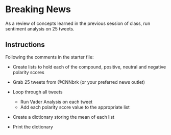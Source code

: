 # Breaking News

As a review of concepts learned in the previous session of class, run sentiment analysis on 25 tweets.

## Instructions

Following the comments in the starter file:

* Create lists to hold each of the compound, positive, neutral and negative polarity scores

* Grab 25 tweets from @CNNbrk (or your preferred news outlet)

* Loop through all tweets
  - Run Vader Analysis on each tweet
  - Add each polarity score value to the appropriate list

* Create a dictionary storing the mean of each list

* Print the dictionary
